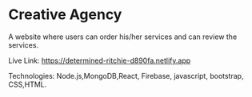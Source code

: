 
# Creative Agency

A website where  users can order his/her services and can review the services.
  
Live Link: https://determined-ritchie-d890fa.netlify.app
  
Technologies: Node.js,MongoDB,React, Firebase, javascript, bootstrap, CSS,HTML.
